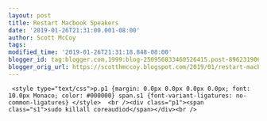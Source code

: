 ```yaml
---
layout: post
title: Restart Macbook Speakers
date: '2019-01-26T21:31:00.001-08:00'
author: Scott McCoy
tags: 
modified_time: '2019-01-26T21:31:18.848-08:00'
blogger_id: tag:blogger.com,1999:blog-250956833460526415.post-8962319060516103885
blogger_orig_url: https://scotthmccoy.blogspot.com/2019/01/restart-macbook-speakers.html
---
```


     <style type="text/css">p.p1 {margin: 0.0px 0.0px 0.0px 0.0px; font: 10.0px Monaco; color: #000000} span.s1 {font-variant-ligatures: no-common-ligatures} </style>  <br /><div class="p1"><span class="s1">sudo killall coreaudiod</span></div><br />